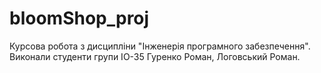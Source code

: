 # bloomShop_proj
Курсова робота з дисципліни "Інженерія програмного забезпечення". Виконали студенти групи ІО-35 Гуренко Роман, Логовський Роман.
